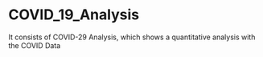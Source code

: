 # COVID_19_Analysis
It consists of COVID-29 Analysis, which shows a quantitative analysis with the COVID Data
